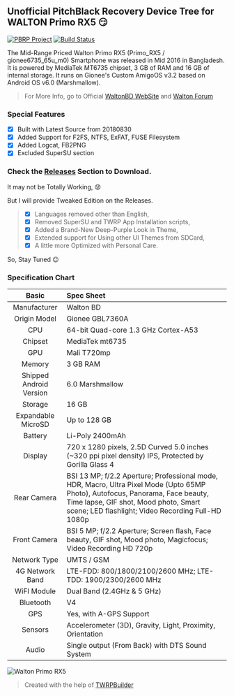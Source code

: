 ## Unofficial PitchBlack Recovery Device Tree for WALTON Primo RX5 :smirk:
[![PBRP Project](https://img.shields.io/badge/PBRP%20Project-On%20Travis%20CI-green.svg)](#)
[![Build Status](https://travis-ci.com/rokibhasansagar/android_device_twrp_WALTON_Primo_RX5.svg?branch=pbrp)](https://travis-ci.com/rokibhasansagar/android_device_twrp_WALTON_Primo_RX5/tree/pbrp)

The Mid-Range Priced Walton Primo RX5 (Primo_RX5 / gionee6735_65u_m0) Smartphone was released in Mid 2016 in Bangladesh. It is powered by MediaTek MT6735 chipset, 3 GB of RAM and 16 GB of internal storage.
It runs on Gionee's Custom AmigoOS v3.2 based on Android OS v6.0 (Marshmallow).
>For More Info, go to Official [WaltonBD WebSite](http://www.waltonbd.com/index.php?route=product/category&path=24_85) and [Walton Forum](http://www.waltonforum.com/forum/849-walton-primo-rx5/)

### Special Features
- [x] Built with Latest Source from 20180830
- [x] Added Support for F2FS, NTFS, ExFAT, FUSE Filesystem
- [x] Added Logcat, FB2PNG
- [x] Excluded SuperSU section

### Check the [Releases](https://github.com/rokibhasansagar/android_device_twrp_WALTON_Primo_RX5/releases) Section to Download.

It may not be Totally Working, :worried: 

But I will provide Tweaked Edition on the Releases.
  >- [x] Languages removed other than English,
  >- [x] Removed SuperSU and TWRP App Installation scripts,
  >- [x] Added a Brand-New Deep-Purple Look in Theme,
  >- [x] Extended support for Using other UI Themes from SDCard,
  >- [x] A little more Optimized with Personal Care.

So, Stay Tuned :wink:

### Specification Chart
Basic         | Spec Sheet
:------------:|:-------------------------
Manufacturer  | Walton BD
Origin Model  | Gionee GBL7360A
CPU           | 64-bit Quad-core 1.3 GHz Cortex-A53
Chipset       | MediaTek mt6735
GPU           | Mali T720mp
Memory        | 3 GB RAM
Shipped Android Version | 6.0 Marshmallow
Storage       | 16 GB
Expandable MicroSD | Up to 128 GB
Battery       | Li-Poly 2400mAh
Display       | 720 x 1280 pixels, 2.5D Curved 5.0 inches (~320 ppi pixel density) IPS, Protected by Gorilla Glass 4
Rear Camera   | BSI 13 MP; f/2.2 Aperture; Professional mode, HDR, Macro, Ultra Pixel Mode (Upto 65MP Photo), Autofocus, Panorama, Face beauty, Time lapse, GIF shot, Mood photo, Smart scene; LED flashlight; Video Recording Full-HD 1080p
Front Camera  | BSI 5 MP; f/2.2 Aperture; Screen flash, Face beauty, GIF shot, Mood photo, Magicfocus; Video Recording HD 720p
Network Type  | UMTS / GSM
4G Network Band | LTE-FDD: 800/1800/2100/2600 MHz; LTE-TDD: 1900/2300/2600 MHz
WiFI Module   | Dual Band (2.4GHz & 5 GHz)
Bluetooth     | V4
GPS           | Yes, with A-GPS Support
Sensors       | Accelerometer (3D), Gravity, Light, Proximity, Orientation
Audio         | Single output (From Back) with DTS Sound System

![Walton Primo RX5](http://productreviewbd.com/mobile-price-in-bangladesh/wp-content/uploads/2017/04/walton-primo-RX5.jpg "Walton Primo RX5")

>Created with the help of [TWRPBuilder](https://twrpbuilder.github.io/)
